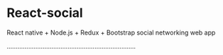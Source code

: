 # React-social
React native + Node.js + Redux + Bootstrap social networking web app

........................................................................
